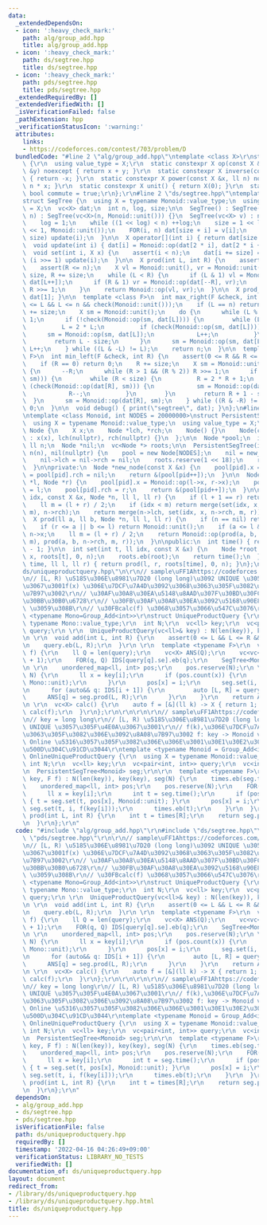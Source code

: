```yaml
---
data:
  _extendedDependsOn:
  - icon: ':heavy_check_mark:'
    path: alg/group_add.hpp
    title: alg/group_add.hpp
  - icon: ':heavy_check_mark:'
    path: ds/segtree.hpp
    title: ds/segtree.hpp
  - icon: ':heavy_check_mark:'
    path: pds/segtree.hpp
    title: pds/segtree.hpp
  _extendedRequiredBy: []
  _extendedVerifiedWith: []
  _isVerificationFailed: false
  _pathExtension: hpp
  _verificationStatusIcon: ':warning:'
  attributes:
    links:
    - https://codeforces.com/contest/703/problem/D
  bundledCode: "#line 2 \"alg/group_add.hpp\"\ntemplate <class X>\r\nstruct Group_Add\
    \ {\r\n  using value_type = X;\r\n  static constexpr X op(const X &x, const X\
    \ &y) noexcept { return x + y; }\r\n  static constexpr X inverse(const X &x) noexcept\
    \ { return -x; }\r\n  static constexpr X power(const X &x, ll n) noexcept { return\
    \ n * x; }\r\n  static constexpr X unit() { return X(0); }\r\n  static constexpr\
    \ bool commute = true;\r\n};\r\n#line 2 \"ds/segtree.hpp\"\ntemplate <class Monoid>\n\
    struct SegTree {\n  using X = typename Monoid::value_type;\n  using value_type\
    \ = X;\n  vc<X> dat;\n  int n, log, size;\n\n  SegTree() : SegTree(0) {}\n  SegTree(int\
    \ n) : SegTree(vc<X>(n, Monoid::unit())) {}\n  SegTree(vc<X> v) : n(len(v)) {\n\
    \    log = 1;\n    while ((1 << log) < n) ++log;\n    size = 1 << log;\n    dat.assign(size\
    \ << 1, Monoid::unit());\n    FOR(i, n) dat[size + i] = v[i];\n    FOR3_R(i, 1,\
    \ size) update(i);\n  }\n\n  X operator[](int i) { return dat[size + i]; }\n\n\
    \  void update(int i) { dat[i] = Monoid::op(dat[2 * i], dat[2 * i + 1]); }\n\n\
    \  void set(int i, X x) {\n    assert(i < n);\n    dat[i += size] = x;\n    while\
    \ (i >>= 1) update(i);\n  }\n\n  X prod(int L, int R) {\n    assert(L <= R);\n\
    \    assert(R <= n);\n    X vl = Monoid::unit(), vr = Monoid::unit();\n    L +=\
    \ size, R += size;\n    while (L < R) {\n      if (L & 1) vl = Monoid::op(vl,\
    \ dat[L++]);\n      if (R & 1) vr = Monoid::op(dat[--R], vr);\n      L >>= 1,\
    \ R >>= 1;\n    }\n    return Monoid::op(vl, vr);\n  }\n\n  X prod_all() { return\
    \ dat[1]; }\n\n  template <class F>\n  int max_right(F &check, int L) {\n    assert(0\
    \ <= L && L <= n && check(Monoid::unit()));\n    if (L == n) return n;\n    L\
    \ += size;\n    X sm = Monoid::unit();\n    do {\n      while (L % 2 == 0) L >>=\
    \ 1;\n      if (!check(Monoid::op(sm, dat[L]))) {\n        while (L < size) {\n\
    \          L = 2 * L;\n          if (check(Monoid::op(sm, dat[L]))) {\n      \
    \      sm = Monoid::op(sm, dat[L]);\n            L++;\n          }\n        }\n\
    \        return L - size;\n      }\n      sm = Monoid::op(sm, dat[L]);\n     \
    \ L++;\n    } while ((L & -L) != L);\n    return n;\n  }\n\n  template <class\
    \ F>\n  int min_left(F &check, int R) {\n    assert(0 <= R && R <= n && check(Monoid::unit()));\n\
    \    if (R == 0) return 0;\n    R += size;\n    X sm = Monoid::unit();\n    do\
    \ {\n      --R;\n      while (R > 1 && (R % 2)) R >>= 1;\n      if (!check(Monoid::op(dat[R],\
    \ sm))) {\n        while (R < size) {\n          R = 2 * R + 1;\n          if\
    \ (check(Monoid::op(dat[R], sm))) {\n            sm = Monoid::op(dat[R], sm);\n\
    \            R--;\n          }\n        }\n        return R + 1 - size;\n    \
    \  }\n      sm = Monoid::op(dat[R], sm);\n    } while ((R & -R) != R);\n    return\
    \ 0;\n  }\n\n  void debug() { print(\"segtree\", dat); }\n};\n#line 2 \"pds/segtree.hpp\"\
    \ntemplate <class Monoid, int NODES = 20000000>\nstruct PersistentSegTree {\n\
    \  using X = typename Monoid::value_type;\n  using value_type = X;\n\n  struct\
    \ Node {\n    X x;\n    Node *lch, *rch;\n    Node() {}\n    Node(const X &x)\
    \ : x(x), lch(nullptr), rch(nullptr) {}\n  };\n\n  Node *pool;\n  int pid;\n \
    \ ll n;\n  Node *nil;\n  vc<Node *> roots;\n\n  PersistentSegTree(int n) : pid(0),\
    \ n(n), nil(nullptr) {\n    pool = new Node[NODES];\n    nil = new_node(Monoid::unit());\n\
    \    nil->lch = nil->rch = nil;\n    roots.reserve(1 << 18);\n    roots.push_back(nil);\n\
    \  }\n\nprivate:\n  Node *new_node(const X &x) {\n    pool[pid].x = x;\n    pool[pid].lch\
    \ = pool[pid].rch = nil;\n    return &(pool[pid++]);\n  }\n\n  Node *merge(Node\
    \ *l, Node *r) {\n    pool[pid].x = Monoid::op(l->x, r->x);\n    pool[pid].lch\
    \ = l;\n    pool[pid].rch = r;\n    return &(pool[pid++]);\n  }\n\n  Node *set(ll\
    \ idx, const X &x, Node *n, ll l, ll r) {\n    if (l + 1 == r) return new_node(x);\n\
    \    ll m = (l + r) / 2;\n    if (idx < m) return merge(set(idx, x, n->lch, l,\
    \ m), n->rch);\n    return merge(n->lch, set(idx, x, n->rch, m, r));\n  }\n\n\
    \  X prod(ll a, ll b, Node *n, ll l, ll r) {\n    if (n == nil) return Monoid::unit();\n\
    \    if (r <= a || b <= l) return Monoid::unit();\n    if (a <= l && r <= b) return\
    \ n->x;\n    ll m = (l + r) / 2;\n    return Monoid::op(prod(a, b, n->lch, l,\
    \ m), prod(a, b, n->rch, m, r));\n  }\n\npublic:\n  int time() { return len(roots)\
    \ - 1; }\n\n  int set(int t, ll idx, const X &x) {\n    Node *root = set(idx,\
    \ x, roots[t], 0, n);\n    roots.eb(root);\n    return time();\n  }\n\n  X prod(int\
    \ time, ll l, ll r) { return prod(l, r, roots[time], 0, n); }\n};\n#line 4 \"\
    ds/uniqueproductquery.hpp\"\n\r\n// sample\uFF1Ahttps://codeforces.com/contest/703/problem/D\r\
    \n// [L, R) \u5185\u306E\u8981\u7D20 (long long)\u3092 UNIQUE \u3057\u305F\u4E0A\
    \u3067\u3001f(x) \u306E\u7DCF\u7A4D\u3092\u3068\u3063\u305F\u3082\u306E\u3092\u8A08\
    \u7B97\u3002\r\n// \u30AF\u30A8\u30EA\u5148\u8AAD\u307F\u30BD\u30FC\u30C8\uFF0B\
    \u30BB\u30B0\u6728\r\n// \u30FB\u30AF\u30A8\u30EA\u3092\u5168\u90E8 add(L, R)\
    \ \u3059\u308B\r\n// \u30FBcalc(f) \u3068\u3057\u3066\u547C\u3076\r\ntemplate\
    \ <typename Mono=Group_Add<int>>\r\nstruct UniqueProductQuery {\r\n  using X =\
    \ typename Mono::value_type;\r\n  int N;\r\n  vc<ll> key;\r\n  vc<pair<int, int>>\
    \ query;\r\n \r\n  UniqueProductQuery(vc<ll>& key) : N(len(key)), key(key) {}\r\
    \n \r\n  void add(int L, int R) {\r\n    assert(0 <= L && L <= R && R <= N);\r\
    \n    query.eb(L, R);\r\n  }\r\n \r\n  template <typename F>\r\n  vc<X> calc(F\
    \ f) {\r\n    ll Q = len(query);\r\n    vc<X> ANS(Q);\r\n    vc<vc<int>> IDS(N\
    \ + 1);\r\n    FOR(q, Q) IDS[query[q].se].eb(q);\r\n    SegTree<Mono> seg(N);\r\
    \n \r\n    unordered_map<ll, int> pos;\r\n    pos.reserve(N);\r\n \r\n    FOR(i,\
    \ N) {\r\n      ll x = key[i];\r\n      if (pos.count(x)) {\r\n        seg.set(pos[x],\
    \ Mono::unit);\r\n      }\r\n      pos[x] = i;\r\n      seg.set(i, f(key[i]));\r\
    \n      for (auto&& q: IDS[i + 1]) {\r\n        auto [L, R] = query[q];\r\n  \
    \      ANS[q] = seg.prod(L, R);\r\n      }\r\n    }\r\n    return ANS;\r\n  }\r\
    \n \r\n  vc<X> calc() {\r\n    auto f = [&](ll k) -> X { return 1; };\r\n    return\
    \ calc(f);\r\n  }\r\n};\r\n\r\n\r\n\r\n// sample\uFF1Ahttps://codeforces.com/contest/703/problem/D\r\
    \n// key = long long\r\n// [L, R) \u5185\u306E\u8981\u7D20 (long long) \u3092\
    \ UNIQUE \u3057\u305F\u4E0A\u3067\u3001\r\n// f(k),\u306E\u7DCF\u7A4D\u3092\u3068\
    \u3063\u305F\u3082\u306E\u3092\u8A08\u7B97\u3002 f: key -> Monoid value\r\n//\
    \ Online \u5316\u3057\u305F\u3082\u306E\u306E\u3001\u30E1\u30E2\u30EA\u5B9A\u6570\
    \u500D\u304C\u91CD\u3044\r\ntemplate <typename Monoid = Group_Add<int>>\r\nstruct\
    \ OnlineUniqueProductQuery {\r\n  using X = typename Monoid::value_type;\r\n \
    \ int N;\r\n  vc<ll> key;\r\n  vc<pair<int, int>> query;\r\n  vc<int> times;\r\
    \n  PersistentSegTree<Monoid> seg;\r\n\r\n  template <typename F>\r\n  OnlineUniqueProductQuery(vc<ll>&\
    \ key, F f) : N(len(key)), key(key), seg(N) {\r\n    times.eb(seg.time());\r\n\
    \    unordered_map<ll, int> pos;\r\n    pos.reserve(N);\r\n    FOR(i, N) {\r\n\
    \      ll x = key[i];\r\n      int t = seg.time();\r\n      if (pos.count(x))\
    \ { t = seg.set(t, pos[x], Monoid::unit); }\r\n      pos[x] = i;\r\n      t =\
    \ seg.set(t, i, f(key[i]));\r\n      times.eb(t);\r\n    }\r\n  }\r\n  \r\n  X\
    \ prod(int L, int R) {\r\n    int t = times[R];\r\n    return seg.prod(t, L, R);\r\
    \n  }\r\n};\r\n"
  code: "#include \"alg/group_add.hpp\"\r\n#include \"ds/segtree.hpp\"\r\n#include\
    \ \"pds/segtree.hpp\"\r\n\r\n// sample\uFF1Ahttps://codeforces.com/contest/703/problem/D\r\
    \n// [L, R) \u5185\u306E\u8981\u7D20 (long long)\u3092 UNIQUE \u3057\u305F\u4E0A\
    \u3067\u3001f(x) \u306E\u7DCF\u7A4D\u3092\u3068\u3063\u305F\u3082\u306E\u3092\u8A08\
    \u7B97\u3002\r\n// \u30AF\u30A8\u30EA\u5148\u8AAD\u307F\u30BD\u30FC\u30C8\uFF0B\
    \u30BB\u30B0\u6728\r\n// \u30FB\u30AF\u30A8\u30EA\u3092\u5168\u90E8 add(L, R)\
    \ \u3059\u308B\r\n// \u30FBcalc(f) \u3068\u3057\u3066\u547C\u3076\r\ntemplate\
    \ <typename Mono=Group_Add<int>>\r\nstruct UniqueProductQuery {\r\n  using X =\
    \ typename Mono::value_type;\r\n  int N;\r\n  vc<ll> key;\r\n  vc<pair<int, int>>\
    \ query;\r\n \r\n  UniqueProductQuery(vc<ll>& key) : N(len(key)), key(key) {}\r\
    \n \r\n  void add(int L, int R) {\r\n    assert(0 <= L && L <= R && R <= N);\r\
    \n    query.eb(L, R);\r\n  }\r\n \r\n  template <typename F>\r\n  vc<X> calc(F\
    \ f) {\r\n    ll Q = len(query);\r\n    vc<X> ANS(Q);\r\n    vc<vc<int>> IDS(N\
    \ + 1);\r\n    FOR(q, Q) IDS[query[q].se].eb(q);\r\n    SegTree<Mono> seg(N);\r\
    \n \r\n    unordered_map<ll, int> pos;\r\n    pos.reserve(N);\r\n \r\n    FOR(i,\
    \ N) {\r\n      ll x = key[i];\r\n      if (pos.count(x)) {\r\n        seg.set(pos[x],\
    \ Mono::unit);\r\n      }\r\n      pos[x] = i;\r\n      seg.set(i, f(key[i]));\r\
    \n      for (auto&& q: IDS[i + 1]) {\r\n        auto [L, R] = query[q];\r\n  \
    \      ANS[q] = seg.prod(L, R);\r\n      }\r\n    }\r\n    return ANS;\r\n  }\r\
    \n \r\n  vc<X> calc() {\r\n    auto f = [&](ll k) -> X { return 1; };\r\n    return\
    \ calc(f);\r\n  }\r\n};\r\n\r\n\r\n\r\n// sample\uFF1Ahttps://codeforces.com/contest/703/problem/D\r\
    \n// key = long long\r\n// [L, R) \u5185\u306E\u8981\u7D20 (long long) \u3092\
    \ UNIQUE \u3057\u305F\u4E0A\u3067\u3001\r\n// f(k),\u306E\u7DCF\u7A4D\u3092\u3068\
    \u3063\u305F\u3082\u306E\u3092\u8A08\u7B97\u3002 f: key -> Monoid value\r\n//\
    \ Online \u5316\u3057\u305F\u3082\u306E\u306E\u3001\u30E1\u30E2\u30EA\u5B9A\u6570\
    \u500D\u304C\u91CD\u3044\r\ntemplate <typename Monoid = Group_Add<int>>\r\nstruct\
    \ OnlineUniqueProductQuery {\r\n  using X = typename Monoid::value_type;\r\n \
    \ int N;\r\n  vc<ll> key;\r\n  vc<pair<int, int>> query;\r\n  vc<int> times;\r\
    \n  PersistentSegTree<Monoid> seg;\r\n\r\n  template <typename F>\r\n  OnlineUniqueProductQuery(vc<ll>&\
    \ key, F f) : N(len(key)), key(key), seg(N) {\r\n    times.eb(seg.time());\r\n\
    \    unordered_map<ll, int> pos;\r\n    pos.reserve(N);\r\n    FOR(i, N) {\r\n\
    \      ll x = key[i];\r\n      int t = seg.time();\r\n      if (pos.count(x))\
    \ { t = seg.set(t, pos[x], Monoid::unit); }\r\n      pos[x] = i;\r\n      t =\
    \ seg.set(t, i, f(key[i]));\r\n      times.eb(t);\r\n    }\r\n  }\r\n  \r\n  X\
    \ prod(int L, int R) {\r\n    int t = times[R];\r\n    return seg.prod(t, L, R);\r\
    \n  }\r\n};\r\n"
  dependsOn:
  - alg/group_add.hpp
  - ds/segtree.hpp
  - pds/segtree.hpp
  isVerificationFile: false
  path: ds/uniqueproductquery.hpp
  requiredBy: []
  timestamp: '2022-04-16 04:26:49+09:00'
  verificationStatus: LIBRARY_NO_TESTS
  verifiedWith: []
documentation_of: ds/uniqueproductquery.hpp
layout: document
redirect_from:
- /library/ds/uniqueproductquery.hpp
- /library/ds/uniqueproductquery.hpp.html
title: ds/uniqueproductquery.hpp
---
```

